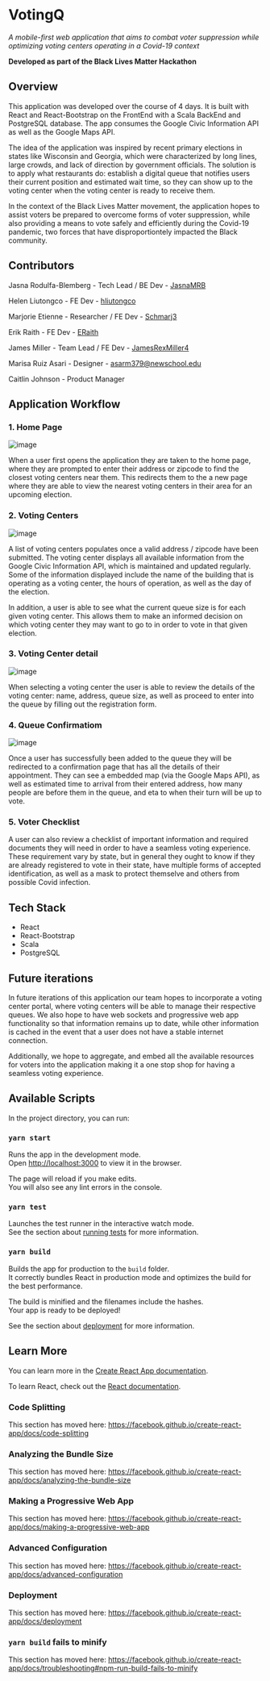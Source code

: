 # VotingQ

*A mobile-first web application that aims to combat voter suppression while optimizing voting centers operating in a Covid-19 context*

**Developed as part of the Black Lives Matter Hackathon**



## Overview 

This application was developed over the course of 4 days. It is built with React and React-Bootstrap on the FrontEnd with a Scala BackEnd and PostgreSQL database. The app consumes the Google Civic Information API as well as the Google Maps API. 


The idea of the application was inspired by recent primary elections in states like Wisconsin and Georgia, which were characterized by long lines, large crowds, and lack of direction by government officials. The solution is to apply what restaurants do: establish a digital queue that notifies users their current position and estimated wait time, so they can show up to the voting center when the voting center is ready to receive them.  


In the context of the Black Lives Matter movement, the application hopes to assist voters be prepared to overcome forms of voter suppression, while also providing a means to vote safely and efficiently during the Covid-19 pandemic, two forces that have disproportiontely impacted the Black community. 



## Contributors 

Jasna Rodulfa-Blemberg - Tech Lead / BE Dev - [JasnaMRB](https://github.com/JasnaMRB)


Helen Liutongco  - FE Dev - [hliutongco](https://github.com/hliutongco)


Marjorie Etienne - Researcher / FE Dev - [Schmarj3](https://github.com/Schmarj3)


Erik Raith - FE Dev - [ERaith](https://github.com/ERaith)


James Miller - Team Lead / FE Dev - [JamesRexMiller4](https://github.com/JamesRexMiller4)


Marisa Ruiz Asari - Designer - asarm379@newschool.edu


Caitlin Johnson - Product Manager





## Application Workflow

### 1. Home Page 

![image](https://user-images.githubusercontent.com/27719824/84600656-393e3080-ae38-11ea-9ef4-9e5076b49db2.png)


When a user first opens the application they are taken to the home page, where they are prompted to enter their address or zipcode to find the closest voting centers near them. This redirects them to the a new page where they are able to view the nearest voting centers in their area for an upcoming election.

### 2. Voting Centers

![image](https://user-images.githubusercontent.com/27719824/84600767-00528b80-ae39-11ea-8601-150ed9ba2a60.png)

A list of voting centers populates once a valid address / zipcode have been submitted. The voting center displays all available information from the Google Civic Information API, which is maintained and updated regularly. Some of the information displayed include the name of the building that is operating as a voting center, the hours of operation, as well as the day of the election. 

In addition, a user is able to see what the current queue size is for each given voting center. This allows them to make an informed decision on which voting center they may want to go to in order to vote in that given election.

### 3. Voting Center detail

![image](https://user-images.githubusercontent.com/27719824/84601684-5de9d680-ae3f-11ea-8829-dc560c944324.png)


When selecting a voting center the user is able to review the details of the voting center: name, address, queue size, as well as proceed to enter into the queue by filling out the registration form.

### 4. Queue Confirmatiom

![image](https://user-images.githubusercontent.com/27719824/84601281-3d6c4d00-ae3c-11ea-9575-4916b7649e66.png)

Once a user has successfully been added to the queue they will be redirected to a confirmation page that has all the details of their appointment. They can see a embedded map (via the Google Maps API), as well as estimated time to arrival from their entered address, how many people are before them in the queue, and eta to when their turn will be up to vote.

### 5. Voter Checklist

A user can also review a checklist of important information and required documents they will need in order to have a seamless voting experience. These requirement vary by state, but in general they ought to know if they are already registered to vote in their state, have multiple forms of accepted identification, as well as a mask to protect themselve and others from possible Covid infection. 


## Tech Stack 

- React
- React-Bootstrap
- Scala
- PostgreSQL



## Future iterations 

In future iterations of this application our team hopes to incorporate a voting center portal, where voting centers will be able to manage their respective queues. We also hope to have web sockets and progressive web app functionality so that information remains up to date, while other information is cached in the event that a user does not have a stable internet connection. 

Additionally, we hope to aggregate, and embed all the available resources for voters into the application making it a one stop shop for having a seamless voting experience.


## Available Scripts

In the project directory, you can run:

### `yarn start`

Runs the app in the development mode.<br />
Open [http://localhost:3000](http://localhost:3000) to view it in the browser.

The page will reload if you make edits.<br />
You will also see any lint errors in the console.

### `yarn test`

Launches the test runner in the interactive watch mode.<br />
See the section about [running tests](https://facebook.github.io/create-react-app/docs/running-tests) for more information.

### `yarn build`

Builds the app for production to the `build` folder.<br />
It correctly bundles React in production mode and optimizes the build for the best performance.

The build is minified and the filenames include the hashes.<br />
Your app is ready to be deployed!

See the section about [deployment](https://facebook.github.io/create-react-app/docs/deployment) for more information.



## Learn More

You can learn more in the [Create React App documentation](https://facebook.github.io/create-react-app/docs/getting-started).

To learn React, check out the [React documentation](https://reactjs.org/).

### Code Splitting

This section has moved here: https://facebook.github.io/create-react-app/docs/code-splitting

### Analyzing the Bundle Size

This section has moved here: https://facebook.github.io/create-react-app/docs/analyzing-the-bundle-size

### Making a Progressive Web App

This section has moved here: https://facebook.github.io/create-react-app/docs/making-a-progressive-web-app

### Advanced Configuration

This section has moved here: https://facebook.github.io/create-react-app/docs/advanced-configuration

### Deployment

This section has moved here: https://facebook.github.io/create-react-app/docs/deployment

### `yarn build` fails to minify

This section has moved here: https://facebook.github.io/create-react-app/docs/troubleshooting#npm-run-build-fails-to-minify
